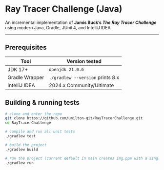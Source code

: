 # Ray Tracer Challenge (Java)

An incremental implementation of **Jamis Buck’s _The Ray Tracer Challenge_**  
using modern Java, Gradle, JUnit 4, and IntelliJ IDEA.

---

## Prerequisites

| Tool | Version tested |
|------|----------------|
| JDK 17+ | `openjdk 21.0.6` |
| Gradle Wrapper | `./gradlew --version` prints 8.x |
| IntelliJ IDEA | 2024.x Community/Ultimate |

## Building & running tests

```bash
# clone and enter the repo
git clone https://github.com/umilton-git/RayTracerChallenge.git
cd RayTracerChallenge

# compile and run all unit tests
./gradlew test

# build the project
./gradlew build

# run the project (current default in main creates img.ppm with a single red dot)
./gradlew run